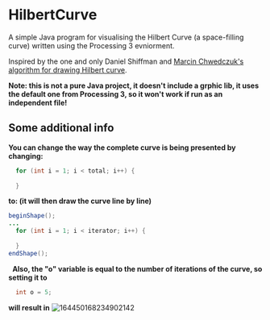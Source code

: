 # HilbertCurve

A simple Java program for visualising the Hilbert Curve (a space-filling curve) written using the Processing 3 evniorment.

Inspired by the one and only Daniel Shiffman and [Marcin Chwedczuk's algorithm for drawing Hilbert curve](http://blog.marcinchwedczuk.pl/iterative-algorithm-for-drawing-hilbert-curve).

**Note: this is not a pure Java project, it doesn't include a grphic lib, it uses the default one from Processing 3, so it won't work if run as an independent file!**

## Some additional info
**You can change the way the complete curve is being presented by changing:**
```java
  for (int i = 1; i < total; i++) {
  
  }
```
**to: (it will then draw the curve line by line)**
```java
beginShape();
...
  for (int i = 1; i < iterator; i++) {
  
  }
endShape();
```
&nbsp; 
**Also, the "o" variable is equal to the number of iterations of the curve, so setting it to**
```java
  int o = 5;
```
**will result in**
![164450168234902142](https://user-images.githubusercontent.com/60157796/153423486-4c790580-b01a-4126-ba62-137d768e7972.png)
